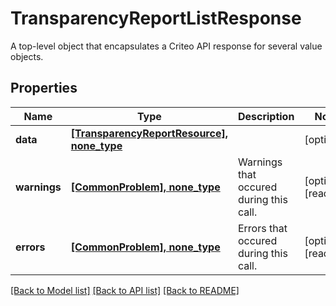 # TransparencyReportListResponse

A top-level object that encapsulates a Criteo API response for several value objects.

## Properties
Name | Type | Description | Notes
------------ | ------------- | ------------- | -------------
**data** | [**[TransparencyReportResource], none_type**](TransparencyReportResource.md) |  | [optional] 
**warnings** | [**[CommonProblem], none_type**](CommonProblem.md) | Warnings that occured during this call. | [optional] [readonly] 
**errors** | [**[CommonProblem], none_type**](CommonProblem.md) | Errors that occured during this call. | [optional] [readonly] 

[[Back to Model list]](../README.md#documentation-for-models) [[Back to API list]](../README.md#documentation-for-api-endpoints) [[Back to README]](../README.md)


